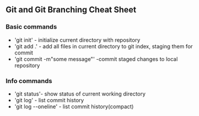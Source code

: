 ##  Git and Git Branching Cheat Sheet


### Basic commands
* 'git init' - initialize current directory with repository
* 'git add .' - add all files in current directory to git index, staging them for  commit
* 'git commit -m"some message"' -commit  staged  changes to local repository

### Info commands
* 'git status'- show status of current working directory
* 'git log' - list commit history
* 'git log --oneline' - list commit history(compact)

